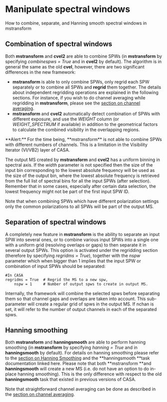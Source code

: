 

# Manipulate spectral windows 

How to combine, separate, and Hanning smooth spectral windows in mstransform

## Combination of spectral windows

Both **mstransform** and **cvel2** are able to combine SPWs (in **mstransform** by specifying *combinespws = True* and in **cvel2** by default). The algorithm is in general the same as the old **cvel**, however, there are two significant differences in the new framework:

-   **mstransform** is able to only combine SPWs, only regrid each SPW separately or to combine all SPWs and **regrid** them together. The details about independent regridding operations are explained in the following sections. For instance, if you wish to do channel averaging while regridding in **mstransform**, please see the [section on channel averaging](https://casa.nrao.edu/casadocs-devel/stable/calibration-and-visibility-data/uv-manipulation/channel-average). 
-   **mstransform** and **cvel2** automatically detect combination of SPWs with different exposure, and use the *WEIGHT* column (or *WEIGHT_SPECTRUM* if available) in addition to the geometrical factors to calculate the combined visibility in the overlapping regions.

<div class="alert alert-warning">
**Alert:** For the time being, **mstransform** is not able to combine SPWs with different numbers of channels. This is a limitation in the Visibility Iterator (VI/VB2) layer of CASA.
</div>

The output MS created by **mstransform** and **cvel2** has a uniform binning in spectral axis. If the *width* parameter is not specified then the size of the input bin corresponding to the lowest absolute frequency will be used as the size of the output bin, where the lowest absolute frequency is retrieved from the full list of spectral bins for all the input SPWs (after selection). Remember that in some cases, especially after certain data selection, the lowest frequency might not be part of the first input SPW ID.

Note that when combining SPWs which have different polarization settings only the common polarizations to all SPWs will be part of the output MS.

## Separation of spectral windows

A completely new feature in **mstransform** is the ability to separate an input SPW into several ones, or to combine various input SPWs into a single one with a uniform grid (resolving overlaps or gaps) to then separate it in several output SPWs. This option is activated under the regridding section (therefore by specifying *regridms = True*), together with the *nspw* parameter which when bigger than 1 implies that the input SPW or combination of input SPWs should be separated:

```
#In CASA
regridms = True  # Regrid the MS to a new spw,
    nspw = 1     # Number of output spws to create in output MS.
```

Internally, the framework will combine the selected spws before separating them so that channel gaps and overlaps are taken into account. This sub-parameter will create a regular grid of spws in the output MS. If nchan is set, it will refer to the number of output channels in each of the separated spws.

## Hanning smoothing

Both **mstransform** and **hanningsmooth** are able to perform hanning smoothing (in **mstransform** by specifying *hanning = True* and in **hanningsmooth** by default).  For details on hanning smoothing please refer to the [section on Hanning Smoothing](https://casa.nrao.edu/casadocs-devel/stable/calibration-and-visibility-data/uv-manipulation/hanning-smoothing-of-uv-data-hanningsmooth) and the **hanningsmooth **task documentation linked here. Please note that both **mstransform **and **hanningsmooth** will create a new MS (i.e. do not have an option to do in-place hanning smoothing). This is the only difference with respect to the old **hanningsmooth** task that existed in previous versions of CASA.  

Note that straightforward channel averaging can be done as described in the [section on channel averaging](https://casa.nrao.edu/casadocs-devel/stable/calibration-and-visibility-data/uv-manipulation/channel-average).

